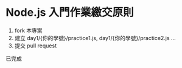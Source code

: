 # Node.js 入門作業繳交原則

1. fork 本專案
2. 建立 day1/{你的學號}/practice1.js, day1/{你的學號}/practice2.js ...
3. 提交 pull request

已完成

